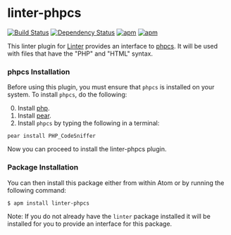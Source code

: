 linter-phpcs
=========================
[![Build Status](https://travis-ci.org/AtomLinter/linter-phpcs.svg)](https://travis-ci.org/AtomLinter/linter-phpcs)
[![Dependency Status](https://david-dm.org/AtomLinter/linter-phpcs.svg)](https://david-dm.org/AtomLinter/linter-phpcs)
[![apm](https://img.shields.io/apm/v/linter-phpcs.svg)](https://atom.io/packages/linter-phpcs)
[![apm](https://img.shields.io/apm/dm/linter-phpcs.svg)](https://atom.io/packages/linter-phpcs)

This linter plugin for [Linter](https://github.com/steelbrain/linter) provides
an interface to [phpcs](http://pear.php.net/package/PHP_CodeSniffer/). It will
be used with files that have the "PHP" and "HTML" syntax.

### phpcs Installation
Before using this plugin, you must ensure that `phpcs` is installed on your system. To install `phpcs`, do the following:

0. Install [php](http://php.net).
0. Install [pear](http://pear.php.net).
0. Install `phpcs` by typing the following in a terminal:
```ShellSession
pear install PHP_CodeSniffer
```

Now you can proceed to install the linter-phpcs plugin.

### Package Installation
You can then install this package either from within Atom or by running the
following command:
```ShellSession
$ apm install linter-phpcs
```
Note: If you do not already have the `linter` package installed it will be installed
for you to provide an interface for this package.
